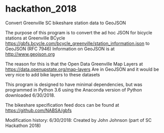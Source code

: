 # hackathon_2018
Convert Greenville SC bikeshare station data to GeoJSON

The purpose of this program is to convert the ad hoc JSON for bicycle stations at Greenville BCycle
https://gbfs.bcycle.com/bcycle_greenville/station_information.json
to GeoJSON (RFC 7946)
Information on GeoJSON is at http://www.geojson.org

The reason for this is that the Open Data Greenville Map Layers at https://data.openupstate.org/map-layers
Are in GeoJSON and it would be very nice to add bike layers to these datasets

This program is designed to have minimal dependencies, but was programmed in Python 3.6 using
the Anaconda version of Python downloaded 6/30/2018.

The bikeshare specification feed docs can be found at
https://github.com/NABSA/gbfs

Modification history:
    6/30/2018: Created by John Johnson (part of SC Hackathon 2018)
